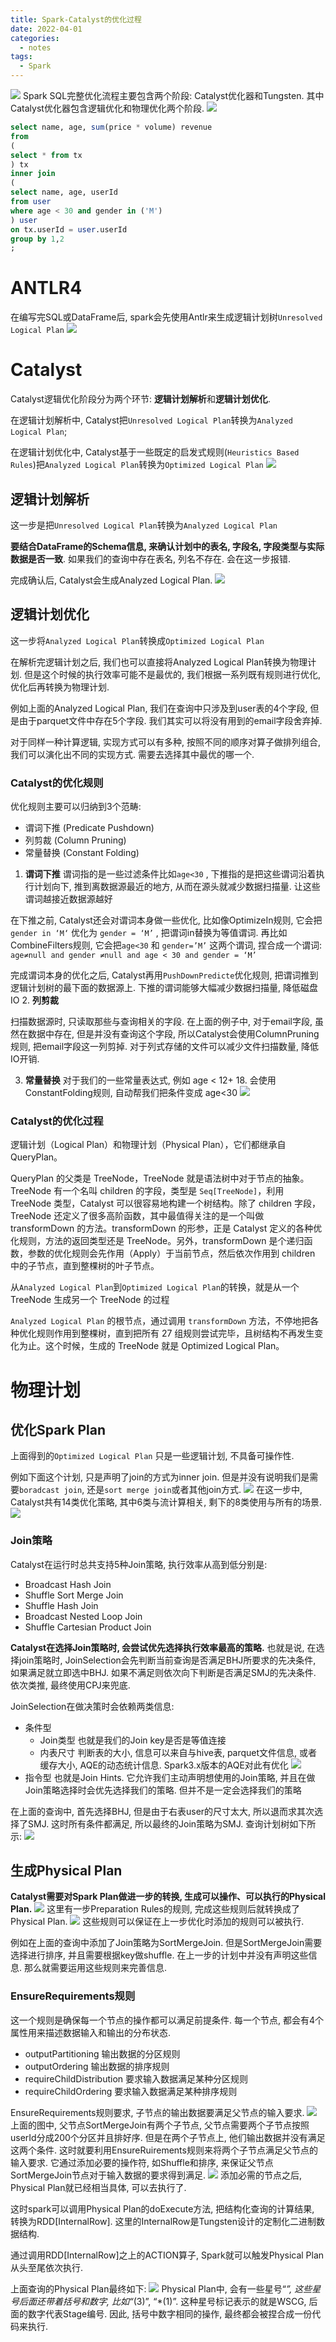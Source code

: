 ```yaml
---
title: Spark-Catalyst的优化过程
date: 2022-04-01
categories:
  - notes
tags:
  - Spark
---
```

![](https://raw.githubusercontent.com/liunaijie/images/master/202308121612524.png)
Spark SQL完整优化流程主要包含两个阶段: Catalyst优化器和Tungsten. 其中Catalyst优化器包含逻辑优化和物理优化两个阶段.
![](https://raw.githubusercontent.com/liunaijie/images/master/202308121612866.png)
```SQL
select name, age, sum(price * volume) revenue
from 
(
select * from tx
) tx
inner join 
(
select name, age, userId
from user 
where age < 30 and gender in ('M')
) user
on tx.userId = user.userId
group by 1,2
;
```
# ANTLR4

在编写完SQL或DataFrame后, spark会先使用Antlr来生成逻辑计划树`Unresolved Logical Plan`
![](https://raw.githubusercontent.com/liunaijie/images/master/202308121612334.png)
# Catalyst

Catalyst逻辑优化阶段分为两个环节: **逻辑计划解析**和**逻辑计划优化**.

在逻辑计划解析中, Catalyst把`Unresolved Logical Plan`转换为`Analyzed Logical Plan`;

在逻辑计划优化中, Catalyst基于一些既定的启发式规则(`Heuristics Based Rules`)把`Analyzed Logical Plan`转换为`Optimized Logical Plan`
![](https://raw.githubusercontent.com/liunaijie/images/master/202308121612897.png)

## 逻辑计划解析

这一步是把`Unresolved Logical Plan`转换为`Analyzed Logical Plan`

**要结合DataFrame的Schema信息, 来确认计划中的表名, 字段名, 字段类型与实际数据是否一致**. 如果我们的查询中存在表名, 列名不存在. 会在这一步报错.

完成确认后, Catalyst会生成Analyzed Logical Plan.
![](https://raw.githubusercontent.com/liunaijie/images/master/202308121613704.png)

## 逻辑计划优化

这一步将`Analyzed Logical Plan`转换成`Optimized Logical Plan`

在解析完逻辑计划之后, 我们也可以直接将Analyzed Logical Plan转换为物理计划. 但是这个时候的执行效率可能不是最优的, 我们根据一系列既有规则进行优化, 优化后再转换为物理计划.

例如上面的Analyzed Logical Plan, 我们在查询中只涉及到user表的4个字段, 但是由于parquet文件中存在5个字段. 我们其实可以将没有用到的email字段舍弃掉.

对于同样一种计算逻辑, 实现方式可以有多种, 按照不同的顺序对算子做排列组合, 我们可以演化出不同的实现方式. 需要去选择其中最优的哪一个.

### Catalyst的优化规则

优化规则主要可以归纳到3个范畴:

-   谓词下推 (Predicate Pushdown)
-   列剪裁 (Column Pruning)
-   常量替换 (Constant Folding)

1.  **谓词下推**
谓词指的是一些过滤条件比如`age<30` , 下推指的是把这些谓词沿着执行计划向下, 推到离数据源最近的地方, 从而在源头就减少数据扫描量. 让这些谓词越接近数据源越好

在下推之前, Catalyst还会对谓词本身做一些优化, 比如像OptimizeIn规则, 它会把`gender in ‘M‘` 优化为 `gender = ‘M’` , 把谓词in替换为等值谓词. 再比如CombineFilters规则, 它会把`age<30` 和 `gender=’M’` 这两个谓词, 捏合成一个谓词: `age≠null and gender ≠null and age < 30 and gender = ‘M’`

完成谓词本身的优化之后, Catalyst再用`PushDownPredicte`优化规则, 把谓词推到逻辑计划树的最下面的数据源上. 下推的谓词能够大幅减少数据扫描量, 降低磁盘IO
2.  **列剪裁**

扫描数据源时, 只读取那些与查询相关的字段.
在上面的例子中, 对于email字段, 虽然在数据中存在, 但是并没有查询这个字段, 所以Catalyst会使用ColumnPruning规则, 把email字段这一列剪掉. 对于列式存储的文件可以减少文件扫描数量, 降低IO开销.

3.  **常量替换**
对于我们的一些常量表达式, 例如 age < 12+ 18. 会使用ConstantFolding规则, 自动帮我们把条件变成 age<30
![](https://raw.githubusercontent.com/liunaijie/images/master/202308121613785.png)

### Catalyst的优化过程

逻辑计划（Logical Plan）和物理计划（Physical Plan），它们都继承自 QueryPlan。

QueryPlan 的父类是 TreeNode，TreeNode 就是语法树中对于节点的抽象。TreeNode 有一个名叫 children 的字段，类型是 `Seq[TreeNode]`，利用 TreeNode 类型，Catalyst 可以很容易地构建一个树结构。除了 children 字段，TreeNode 还定义了很多高阶函数，其中最值得关注的是一个叫做 transformDown 的方法。transformDown 的形参，正是 Catalyst 定义的各种优化规则，方法的返回类型还是 TreeNode。另外，transformDown 是个递归函数，参数的优化规则会先作用（Apply）于当前节点，然后依次作用到 children 中的子节点，直到整棵树的叶子节点。

从`Analyzed Logical Plan`到`Optimized Logical Plan`的转换，就是从一个 TreeNode 生成另一个 TreeNode 的过程

`Analyzed Logical Plan` 的根节点，通过调用 `transformDown` 方法，不停地把各种优化规则作用到整棵树，直到把所有 27 组规则尝试完毕，且树结构不再发生变化为止。这个时候，生成的 TreeNode 就是 Optimized Logical Plan。

# 物理计划

## 优化Spark Plan

上面得到的`Optimized Logical Plan` 只是一些逻辑计划, 不具备可操作性.

例如下面这个计划, 只是声明了join的方式为inner join. 但是并没有说明我们是需要`boradcast join`, 还是`sort merge join`或者其他join方式.
![](https://raw.githubusercontent.com/liunaijie/images/master/202308121613542.png)
在这一步中, Catalyst共有14类优化策略, 其中6类与流计算相关, 剩下的8类使用与所有的场景.
![](https://raw.githubusercontent.com/liunaijie/images/master/202308121613988.png)
### Join策略

Catalyst在运行时总共支持5种Join策略, 执行效率从高到低分别是:

-   Broadcast Hash Join
-   Shuffle Sort Merge Join
-   Shuffle Hash Join
-   Broadcast Nested Loop Join
-   Shuffle Cartesian Product Join

**Catalyst在选择Join策略时, 会尝试优先选择执行效率最高的策略.** 也就是说, 在选择join策略时, JoinSelection会先判断当前查询是否满足BHJ所要求的先决条件, 如果满足就立即选中BHJ. 如果不满足则依次向下判断是否满足SMJ的先决条件. 依次类推, 最终使用CPJ来兜底.

JoinSelection在做决策时会依赖两类信息:
-   条件型
    -   Join类型
        也就是我们的Join key是否是等值连接
    -   内表尺寸
        判断表的大小, 信息可以来自与hive表, parquet文件信息, 或者缓存大小, AQE的动态统计信息.
        Spark3.x版本的AQE对此有优化
![](https://raw.githubusercontent.com/liunaijie/images/master/202308121614130.png)
-   指令型
    也就是Join Hints. 它允许我们主动声明想使用的Join策略, 并且在做Join策略选择时会优先选择我们的策略. 但并不是一定会选择我们的策略

在上面的查询中, 首先选择BHJ, 但是由于右表user的尺寸太大, 所以退而求其次选择了SMJ. 这时所有条件都满足, 所以最终的Join策略为SMJ. 查询计划树如下所示:
![](https://raw.githubusercontent.com/liunaijie/images/master/202308121614000.png)
## 生成Physical Plan

**Catalyst需要对Spark Plan做进一步的转换, 生成可以操作、可以执行的Physical Plan.**
![](https://raw.githubusercontent.com/liunaijie/images/master/202308121614425.png)
这里有一步Preparation Rules的规则, 完成这些规则后就转换成了Physical Plan.
![](https://raw.githubusercontent.com/liunaijie/images/master/202308121614161.png)
这些规则可以保证在上一步优化时添加的规则可以被执行.

例如在上面的查询中添加了Join策略为SortMergeJoin. 但是SortMergeJoin需要选择进行排序, 并且需要根据key做shuffle. 在上一步的计划中并没有声明这些信息. 那么就需要运用这些规则来完善信息.

### EnsureRequirements规则
这一个规则是确保每一个节点的操作都可以满足前提条件.
每一个节点, 都会有4个属性用来描述数据输入和输出的分布状态.
-   outputPartitioning 输出数据的分区规则
-   outputOrdering 输出数据的排序规则
-   requireChildDistribution 要求输入数据满足某种分区规则
-   requireChildOrdering 要求输入数据满足某种排序规则

EnsureRequirements规则要求, 子节点的输出数据要满足父节点的输入要求.
![](https://raw.githubusercontent.com/liunaijie/images/master/202308121615893.png)
上面的图中, 父节点SortMergeJoin有两个子节点, 父节点需要两个子节点按照userId分成200个分区并且排好序. 但是在两个子节点上, 他们输出数据并没有满足这两个条件. 这时就要利用EnsureRuirements规则来将两个子节点满足父节点的输入要求. 它通过添加必要的操作符, 如Shuffle和排序, 来保证父节点SortMergeJoin节点对于输入数据的要求得到满足.
![](https://raw.githubusercontent.com/liunaijie/images/master/202308121615691.png)
添加必需的节点之后, Physical Plan就已经相当具体, 可以去执行了.

这时spark可以调用Physical Plan的doExecute方法, 把结构化查询的计算结果, 转换为RDD\[InternalRow]. 这里的InternalRow是Tungsten设计的定制化二进制数据结构.

通过调用RDD\[InternalRow]之上的ACTION算子, Spark就可以触发Physical Plan从头至尾依次执行.

上面查询的Physical Plan最终如下:
![](https://raw.githubusercontent.com/liunaijie/images/master/202308121615045.png)
Physical Plan中, 会有一些星号“*”, 这些星号后面还带着括号和数字, 比如“*(3)”, “*(1)”. 这种星号标记表示的就是WSCG, 后面的数字代表Stage编号. 因此, 括号中数字相同的操作, 最终都会被捏合成一份代码来执行.